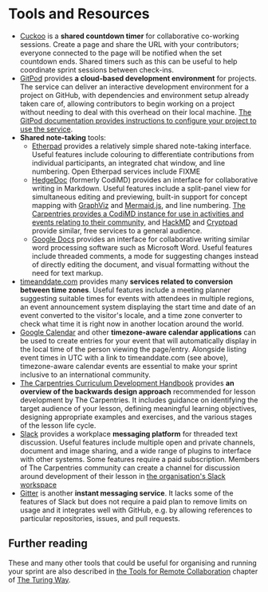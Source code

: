 # Tools and Resources

- [Cuckoo](https://cuckoo.team/)
  is a **shared countdown timer** for collaborative co-working sessions.
  Create a page and share the URL with your contributors;
  everyone connected to the page will be notified when the set countdown ends.
  Shared timers such as this can be useful to help coordinate sprint
  sessions between check-ins.
- [GitPod](https://www.gitpod.io/)
  provides **a cloud-based development environment** for projects.
  The service can deliver an interactive development environment for a project
  on GitHub, with dependencies and environment setup already taken care of,
  allowing contributors to begin working on a project without needing to
  deal with this overhead on their local machine.
  [The GitPod documentation provides instructions to configure your project to use the service](https://www.gitpod.io/docs/configuration/).
- **Shared note-taking** tools:
  - [Etherpad](https://etherpad.org/)
  provides a relatively simple shared note-taking interface.
  Useful features include
  colouring to differentiate contributions from individual participants,
  an integrated chat window,
  and line numbering.
  Open Etherpad services include FIXME
  - [HedgeDoc](https://hedgedoc.org/) (formerly CodiMD)
  provides an interface for collaborative writing in Markdown.
  Useful features include
  a split-panel view for simultaneous editing and previewing,
  built-in support for concept mapping with [GraphViz](http://graphviz.org/) and
  [Mermaid.js](https://mermaid-js.github.io/mermaid/#/),
  and line numbering.
  [The Carpentries provides a CodiMD instance for use in activities and events relating to their community](https://codimd.carpentries.org/),
  and [HackMD](https://hackmd.io/) and [Cryptpad](https://cryptpad.fr/code/)
  provide similar, free services to a general audience.
  - [Google Docs](https://docs.google.com/)
  provides an interface for collaborative writing similar
  word processing software such as Microsoft Word.
  Useful features include threaded comments,
  a mode for suggesting changes instead of directly editing the document,
  and visual formatting without the need for text markup.
- [timeanddate.com](https://www.timeanddate.com/)
  provides many **services related to conversion between time zones**.
  Useful features include
  a meeting planner suggesting suitable times for events with attendees in multiple regions,
  an event announcement system displaying the start time and date of an event converted to the visitor's locale,
  and a time zone converter to check what time it is right now in another location around the world.
- [Google Calendar](https://calendar.google.com) and other
  **timezone-aware calendar applications**
  can be used to create entries for your event that will automatically
  display in the local time of the person viewing the page/entry.
  Alongside listing event times in UTC with a link to timeanddate.com (see above),
  timezone-aware calendar events are essential to make your sprint inclusive to an international community.
- [The Carpentries Curriculum Development Handbook](https://cdh.carpentries.org/)
  provides **an overview of the backwards design approach** recommended for lesson development by The Carpentries.
  It includes guidance on identifying the target audience of your lesson,
  defining meaningful learning objectives,
  designing appropriate examples and exercises,
  and the various stages of the lesson life cycle.
- [Slack](https://slack.com/)
  provides a workplace **messaging platform** for threaded text discussion.
  Useful features include multiple open and private channels,
  document and image sharing,
  and a wide range of plugins to interface with other systems.
  Some features require a paid subscription.
  Members of The Carpentries community can
  create a channel for discussion around development of their lesson in
  [the organisation's Slack workspace](https://swc-slack-invite.herokuapp.com/)
- [Gitter](https://gitter.im/) is another **instant messaging service**.
  It lacks some of the features of Slack but does not require a paid plan
  to remove limits on usage and it integrates well with GitHub,
  e.g. by allowing references to particular repositories, issues, and pull requests.

## Further reading

These and many other tools that could be useful for organising and running your sprint are also described in [the Tools for Remote Collaboration](https://the-turing-way.netlify.app/collaboration/remote-collab/remote-collab-tools.html) chapter of [The Turing Way](https://the-turing-way.netlify.app/).

